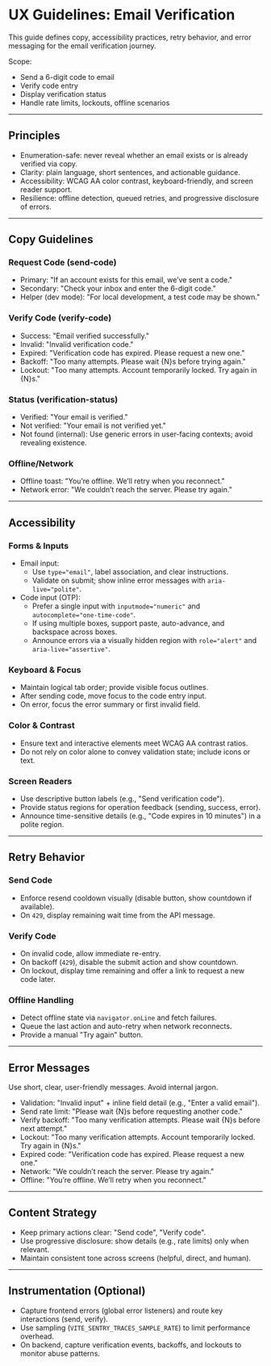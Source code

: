 # UX Guidelines: Email Verification

This guide defines copy, accessibility practices, retry behavior, and error messaging for the email verification journey.

Scope:
- Send a 6-digit code to email
- Verify code entry
- Display verification status
- Handle rate limits, lockouts, offline scenarios

---

## Principles
- Enumeration-safe: never reveal whether an email exists or is already verified via copy.
- Clarity: plain language, short sentences, and actionable guidance.
- Accessibility: WCAG AA color contrast, keyboard-friendly, and screen reader support.
- Resilience: offline detection, queued retries, and progressive disclosure of errors.

---

## Copy Guidelines

### Request Code (send-code)
- Primary: "If an account exists for this email, we’ve sent a code."
- Secondary: "Check your inbox and enter the 6-digit code."
- Helper (dev mode): "For local development, a test code may be shown."

### Verify Code (verify-code)
- Success: "Email verified successfully."
- Invalid: "Invalid verification code."
- Expired: "Verification code has expired. Please request a new one."
- Backoff: "Too many attempts. Please wait {N}s before trying again."
- Lockout: "Too many attempts. Account temporarily locked. Try again in {N}s."

### Status (verification-status)
- Verified: "Your email is verified."
- Not verified: "Your email is not verified yet."
- Not found (internal): Use generic errors in user-facing contexts; avoid revealing existence.

### Offline/Network
- Offline toast: "You’re offline. We’ll retry when you reconnect."
- Network error: "We couldn’t reach the server. Please try again."

---

## Accessibility

### Forms & Inputs
- Email input:
  - Use `type="email"`, label association, and clear instructions.
  - Validate on submit; show inline error messages with `aria-live="polite"`.
- Code input (OTP):
  - Prefer a single input with `inputmode="numeric"` and `autocomplete="one-time-code"`.
  - If using multiple boxes, support paste, auto-advance, and backspace across boxes.
  - Announce errors via a visually hidden region with `role="alert"` and `aria-live="assertive"`.

### Keyboard & Focus
- Maintain logical tab order; provide visible focus outlines.
- After sending code, move focus to the code entry input.
- On error, focus the error summary or first invalid field.

### Color & Contrast
- Ensure text and interactive elements meet WCAG AA contrast ratios.
- Do not rely on color alone to convey validation state; include icons or text.

### Screen Readers
- Use descriptive button labels (e.g., "Send verification code").
- Provide status regions for operation feedback (sending, success, error).
- Announce time-sensitive details (e.g., "Code expires in 10 minutes") in a polite region.

---

## Retry Behavior

### Send Code
- Enforce resend cooldown visually (disable button, show countdown if available).
- On `429`, display remaining wait time from the API message.

### Verify Code
- On invalid code, allow immediate re-entry.
- On backoff (`429`), disable the submit action and show countdown.
- On lockout, display time remaining and offer a link to request a new code later.

### Offline Handling
- Detect offline state via `navigator.onLine` and fetch failures.
- Queue the last action and auto-retry when network reconnects.
- Provide a manual "Try again" button.

---

## Error Messages

Use short, clear, user-friendly messages. Avoid internal jargon.

- Validation: "Invalid input" + inline field detail (e.g., "Enter a valid email").
- Send rate limit: "Please wait {N}s before requesting another code."
- Verify backoff: "Too many verification attempts. Please wait {N}s before next attempt."
- Lockout: "Too many verification attempts. Account temporarily locked. Try again in {N}s."
- Expired code: "Verification code has expired. Please request a new one."
- Network: "We couldn’t reach the server. Please try again."
- Offline: "You’re offline. We’ll retry when you reconnect."

---

## Content Strategy
- Keep primary actions clear: "Send code", "Verify code".
- Use progressive disclosure: show details (e.g., rate limits) only when relevant.
- Maintain consistent tone across screens (helpful, direct, and human).

---

## Instrumentation (Optional)
- Capture frontend errors (global error listeners) and route key interactions (send, verify).
- Use sampling (`VITE_SENTRY_TRACES_SAMPLE_RATE`) to limit performance overhead.
- On backend, capture verification events, backoffs, and lockouts to monitor abuse patterns.